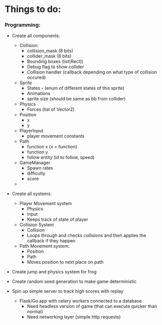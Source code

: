 # **Things to do**:
### Programming:
- Create all components:
  - Collision:
    - collision_mask (8 bits)
    - collider_mask (8 bits)
    - Bounding boxes (list(Rect))
    - Debug flag to show collider
    - Collision handler (callback depending on what type of collision occured)
  - Sprite
    - States - (enum of different states of this sprite)
    - Animations
    - sprite size (should be same as bb from collider)
  - Physics
    - Forces (list of Vector2)
  - Position
    - x
    - y
  - PlayerInput
    - player movement constants
  - Path
    - function x (x = function)
    - function y
    - follow entity (id to follow, speed)
  - GameManager
    - Spawn rates
    - difficulty
    - score
  - 
  
- Create all systems:
  - Player Movement system
    - Physics
    - Input
    - Keeps track of state of player
  - Collision System
    - Collision
    - Loops through and checks collisions and then applies the callback if they happen
  - Path Movement system:
    - Position
    - Path
    - Moves position to next place on path
  
- Create jump and physics system for frog
- Create random seed generation to make game deterministic
- Spin up simple server to track high scores with replay
  - Flask/Go app with celery workers connected to a database
    - Need headless version of game (that can execute quicker than normal)
    - Need networking layer (simple http requests)
  
  
